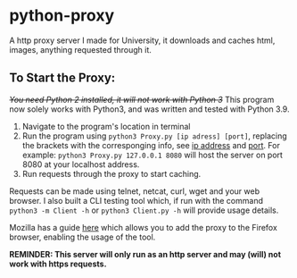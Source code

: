 # python-proxy
A http proxy server I made for University, it downloads and caches html, images, anything requested through it.

## To Start the Proxy:
~~*You need Python 2 installed, it will not work with Python 3*~~
This program now solely works with Python3, and was written and tested with Python 3.9.
1. Navigate to the program's location in terminal
2. Run the program using `python3 Proxy.py [ip adress] [port]`, replacing the brackets with the corresponging info, see [ip address](https://en.wikipedia.org/wiki/IP_address) and [port](https://en.wikipedia.org/wiki/Port_(computer_networking)). For example: `python3 Proxy.py 127.0.0.1 8080` will host the server on port 8080 at your localhost address.
3. Run requests through the proxy to start caching.

Requests can be made using telnet, netcat, curl, wget and your web browser. I also built a CLI testing tool which, if run with the command `python3 -m Client -h` or `python3 Client.py -h` will provide usage details.

Mozilla has a guide [here](https://support.mozilla.org/en-US/kb/connection-settings-firefox?as=u&utm_source=inproduct) which allows you to add the proxy to the Firefox browser, enabling the usage of the tool. 

**REMINDER: This server will only run as an http server and may (will) not work with https requests.**
